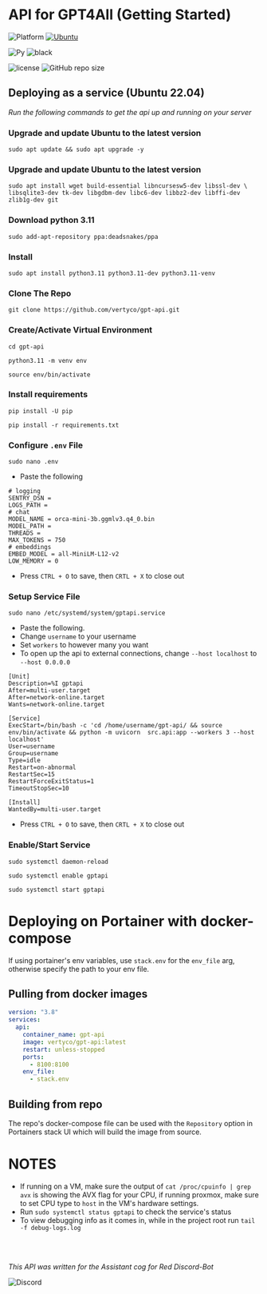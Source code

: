 # API for GPT4All (Getting Started)

![Platform](https://img.shields.io/badge/Windows-0078D6?style=for-the-badge&logo=windows&logoColor=white)
[![Ubuntu](https://img.shields.io/badge/Ubuntu-22.04-blueviolet?style=for-the-badge&logo=ubuntu)](https://ubuntu.com/)

![Py](https://img.shields.io/badge/python-v3.11-yellow?style=for-the-badge)
![black](https://img.shields.io/badge/style-black-000000?style=for-the-badge&?link=https://github.com/psf/black)

![license](https://img.shields.io/github/license/Vertyco/Vrt-Cogs?style=for-the-badge)
![GitHub repo size](https://img.shields.io/github/repo-size/Vertyco/gpt-api?color=cyan&style=for-the-badge)

## Deploying as a service (Ubuntu 22.04)

_Run the following commands to get the api up and running on your server_

### Upgrade and update Ubuntu to the latest version

```
sudo apt update && sudo apt upgrade -y
```

### Upgrade and update Ubuntu to the latest version

```
sudo apt install wget build-essential libncursesw5-dev libssl-dev \
libsqlite3-dev tk-dev libgdbm-dev libc6-dev libbz2-dev libffi-dev zlib1g-dev git
```

### Download python 3.11

```
sudo add-apt-repository ppa:deadsnakes/ppa
```

### Install

```
sudo apt install python3.11 python3.11-dev python3.11-venv
```

### Clone The Repo

```
git clone https://github.com/vertyco/gpt-api.git
```

### Create/Activate Virtual Environment

```
cd gpt-api

python3.11 -m venv env

source env/bin/activate
```

### Install requirements

```
pip install -U pip

pip install -r requirements.txt
```

### Configure `.env` File

```
sudo nano .env
```

- Paste the following

```
# logging
SENTRY_DSN =
LOGS_PATH =
# chat
MODEL_NAME = orca-mini-3b.ggmlv3.q4_0.bin
MODEL_PATH =
THREADS =
MAX_TOKENS = 750
# embeddings
EMBED_MODEL = all-MiniLM-L12-v2
LOW_MEMORY = 0
```

- Press `CTRL + O` to save, then `CRTL + X` to close out

### Setup Service File

```
sudo nano /etc/systemd/system/gptapi.service
```

- Paste the following.
- Change `username` to your username
- Set `workers` to however many you want
- To open up the api to external connections, change `--host localhost` to `--host 0.0.0.0`

```
[Unit]
Description=%I gptapi
After=multi-user.target
After=network-online.target
Wants=network-online.target

[Service]
ExecStart=/bin/bash -c 'cd /home/username/gpt-api/ && source env/bin/activate && python -m uvicorn  src.api:app --workers 3 --host localhost'
User=username
Group=username
Type=idle
Restart=on-abnormal
RestartSec=15
RestartForceExitStatus=1
TimeoutStopSec=10

[Install]
WantedBy=multi-user.target
```

- Press `CTRL + O` to save, then `CRTL + X` to close out

### Enable/Start Service

```
sudo systemctl daemon-reload

sudo systemctl enable gptapi

sudo systemctl start gptapi
```

# Deploying on Portainer with docker-compose

If using portainer's env variables, use `stack.env` for the `env_file` arg, otherwise specify the path to your env file.

## Pulling from docker images

```yml
version: "3.8"
services:
  api:
    container_name: gpt-api
    image: vertyco/gpt-api:latest
    restart: unless-stopped
    ports:
      - 8100:8100
    env_file:
      - stack.env
```

## Building from repo

The repo's docker-compose file can be used with the `Repository` option in Portainers stack UI which will build the image from source.

# NOTES

- If running on a VM, make sure the output of `cat /proc/cpuinfo | grep avx` is showing the AVX flag for your CPU, if running proxmox, make sure to set CPU type to `host` in the VM's hardware settings.
- Run `sudo systemctl status gptapi` to check the service's status
- To view debugging info as it comes in, while in the project root run `tail -f debug-logs.log`

<br/>
<br/>

_This API was written for the Assistant cog for Red Discord-Bot_

![Discord](https://img.shields.io/discord/133049272517001216?style=for-the-badge&label=Red%20Discord-Bot&color=red)
